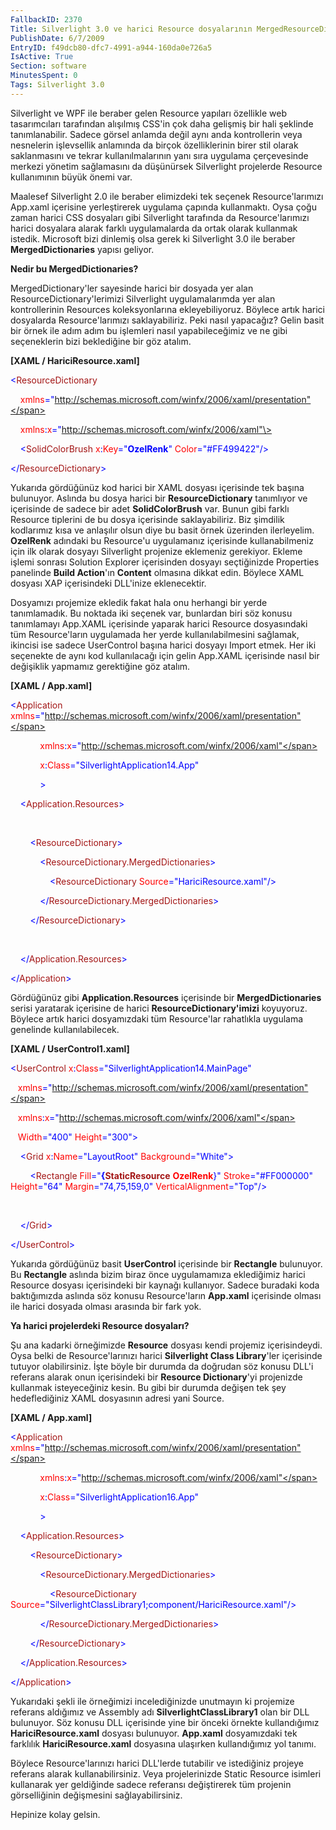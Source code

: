 ```yaml
---
FallbackID: 2370
Title: Silverlight 3.0 ve harici Resource dosyalarının MergedResourceDictionary yapısı ile kullanımı
PublishDate: 6/7/2009
EntryID: f49dcb80-dfc7-4991-a944-160da0e726a5
IsActive: True
Section: software
MinutesSpent: 0
Tags: Silverlight 3.0
---
```

Silverlight ve WPF ile beraber gelen Resource yapıları özellikle web
tasarımcıları tarafından alışılmış CSS'in çok daha gelişmiş bir hali
şeklinde tanımlanabilir. Sadece görsel anlamda değil aynı anda
kontrollerin veya nesnelerin işlevsellik anlamında da birçok
özelliklerinin birer stil olarak saklanmasını ve tekrar
kullanılmalarının yanı sıra uygulama çerçevesinde merkezi yönetim
sağlamasını da düşünürsek Silverlight projelerde Resource kullanımının
büyük önemi var.

Maalesef Silverlight 2.0 ile beraber elimizdeki tek seçenek
Resource'larımızı App.xaml içerisine yerleştirerek uygulama çapında
kullanmaktı. Oysa çoğu zaman harici CSS dosyaları gibi Silverlight
tarafında da Resource'larımızı harici dosyalara alarak farklı
uygulamalarda da ortak olarak kullanmak istedik. Microsoft bizi dinlemiş
olsa gerek ki Silverlight 3.0 ile beraber **MergedDictionaries** yapısı
geliyor.

**Nedir bu MergedDictionaries?**

MergedDictionary'ler sayesinde harici bir dosyada yer alan
ResourceDictionary'lerimizi Silverlight uygulamalarımda yer alan
kontrollerinin Resources koleksyonlarına ekleyebiliyoruz. Böylece artık
harici dosyalarda Resource'larımızı saklayabiliriz. Peki nasıl
yapacağız? Gelin basit bir örnek ile adım adım bu işlemleri nasıl
yapabileceğimiz ve ne gibi seçeneklerin bizi beklediğine bir göz atalım.

**[XAML / HariciResource.xaml]**

<span style="color: blue;">\<</span><span
style="color: #a31515;">ResourceDictionary</span>

<span style="color: red;">    xmlns</span><span
style="color: blue;">="http://schemas.microsoft.com/winfx/2006/xaml/presentation"</span>

<span style="color: red;">    xmlns</span><span
style="color: blue;">:</span><span style="color: red;">x</span><span
style="color: blue;">="http://schemas.microsoft.com/winfx/2006/xaml"\></span>

<span style="color: #a31515;">    </span><span
style="color: blue;">\<</span><span
style="color: #a31515;">SolidColorBrush</span><span style="color: red;">
x</span><span style="color: blue;">:</span><span
style="color: red;">Key</span><span
style="color: blue;">="**OzelRenk**"</span><span style="color: red;">
Color</span><span style="color: blue;">="\#FF499422"/\></span>

<span style="color: blue;">\</</span><span
style="color: #a31515;">ResourceDictionary</span><span
style="color: blue;">\></span>

Yukarıda gördüğünüz kod harici bir XAML dosyası içerisinde tek başına
bulunuyor. Aslında bu dosya harici bir **ResourceDictionary** tanımlıyor
ve içerisinde de sadece bir adet **SolidColorBrush** var. Bunun gibi
farklı Resource tiplerini de bu dosya içerisinde saklayabiliriz. Biz
şimdilik kodlarımız kısa ve anlaşılır olsun diye bu basit örnek
üzerinden ilerleyelim. **OzelRenk** adındaki bu Resource'u uygulamanız
içerisinde kullanabilmeniz için ilk olarak dosyayı Silverlight projenize
eklemeniz gerekiyor. Ekleme işlemi sonrası Solution Explorer içerisinden
dosyayı seçtiğinizde Properties panelinde **Build Action**'ın
**Content** olmasına dikkat edin. Böylece XAML dosyası XAP içerisindeki
DLL'inize eklenecektir.

Dosyamızı projemize ekledik fakat hala onu herhangi bir yerde
tanımlamadık. Bu noktada iki seçenek var, bunlardan biri söz konusu
tanımlamayı App.XAML içerisinde yaparak harici Resource dosyasındaki tüm
Resource'ların uygulamada her yerde kullanılabilmesini sağlamak,
ikincisi ise sadece UserControl başına harici dosyayı Import etmek. Her
iki seçenekte de aynı kod kullanılacağı için gelin App.XAML içerisinde
nasıl bir değişiklik yapmamız gerektiğine göz atalım.

**[XAML / App.xaml]**

<span style="color: blue;">\<</span><span
style="color: #a31515;">Application</span><span style="color: red;">
xmlns</span><span
style="color: blue;">="http://schemas.microsoft.com/winfx/2006/xaml/presentation"</span>

            <span style="color: red;"> xmlns</span><span
style="color: blue;">:</span><span style="color: red;">x</span><span
style="color: blue;">="http://schemas.microsoft.com/winfx/2006/xaml"</span>

            <span style="color: red;"> x</span><span
style="color: blue;">:</span><span style="color: red;">Class</span><span
style="color: blue;">="SilverlightApplication14.App"</span>

            <span style="color: blue;"> \></span>

<span style="color: #a31515;">    </span><span
style="color: blue;">\<</span><span
style="color: #a31515;">Application.Resources</span><span
style="color: blue;">\></span>

 

<span style="color: #a31515;">        </span><span
style="color: blue;">\<</span><span
style="color: #a31515;">ResourceDictionary</span><span
style="color: blue;">\></span>

<span style="color: #a31515;">            </span><span
style="color: blue;">\<</span><span
style="color: #a31515;">ResourceDictionary.MergedDictionaries</span><span
style="color: blue;">\></span>

<span style="color: #a31515;">                </span><span
style="color: blue;">\<</span><span
style="color: #a31515;">ResourceDictionary</span><span
style="color: red;"> Source</span><span
style="color: blue;">="HariciResource.xaml"/\></span>

<span style="color: #a31515;">            </span><span
style="color: blue;">\</</span><span
style="color: #a31515;">ResourceDictionary.MergedDictionaries</span><span
style="color: blue;">\></span>

<span style="color: #a31515;">        </span><span
style="color: blue;">\</</span><span
style="color: #a31515;">ResourceDictionary</span><span
style="color: blue;">\></span>

 

<span style="color: #a31515;">    </span><span
style="color: blue;">\</</span><span
style="color: #a31515;">Application.Resources</span><span
style="color: blue;">\></span>

<span style="color: blue;">\</</span><span
style="color: #a31515;">Application</span><span
style="color: blue;">\></span>

Gördüğünüz gibi **Application.Resources** içerisinde bir
**MergedDictionaries** serisi yaratarak içerisine de harici
**ResourceDictionary'imizi** koyuyoruz. Böylece artık harici
dosyamızdaki tüm Resource'lar rahatlıkla uygulama genelinde
kullanılabilecek.

**[XAML / UserControl1.xaml]**

<span style="color: blue;">\<</span><span
style="color: #a31515;">UserControl</span><span style="color: red;">
x</span><span style="color: blue;">:</span><span
style="color: red;">Class</span><span
style="color: blue;">="SilverlightApplication14.MainPage"</span>

   <span style="color: red;"> xmlns</span><span
style="color: blue;">="http://schemas.microsoft.com/winfx/2006/xaml/presentation"</span>

   <span style="color: red;"> xmlns</span><span
style="color: blue;">:</span><span style="color: red;">x</span><span
style="color: blue;">="http://schemas.microsoft.com/winfx/2006/xaml"</span>

   <span style="color: red;"> Width</span><span
style="color: blue;">="400"</span><span style="color: red;">
Height</span><span style="color: blue;">="300"\></span>

<span style="color: #a31515;">    </span><span
style="color: blue;">\<</span><span
style="color: #a31515;">Grid</span><span style="color: red;">
x</span><span style="color: blue;">:</span><span
style="color: red;">Name</span><span
style="color: blue;">="LayoutRoot"</span><span style="color: red;">
Background</span><span style="color: blue;">="White"\></span>

<span style="color: #a31515;">        </span><span
style="color: blue;">\<</span><span
style="color: #a31515;">Rectangle</span><span style="color: red;">
Fill</span><span style="color: blue;">="**{**</span><span
style="color: #a31515;">**StaticResource**</span><span
style="color: red;"> **OzelRenk**</span><span
style="color: blue;">}"</span><span style="color: red;">
Stroke</span><span style="color: blue;">="\#FF000000"</span><span
style="color: red;"> Height</span><span
style="color: blue;">="64"</span><span style="color: red;">
Margin</span><span style="color: blue;">="74,75,159,0"</span><span
style="color: red;"> VerticalAlignment</span><span
style="color: blue;">="Top"/\></span>

 

<span style="color: #a31515;">    </span><span
style="color: blue;">\</</span><span
style="color: #a31515;">Grid</span><span style="color: blue;">\></span>

<span style="color: blue;">\</</span><span
style="color: #a31515;">UserControl</span><span
style="color: blue;">\></span>

Yukarıda gördüğünüz basit **UserControl** içerisinde bir **Rectangle**
bulunuyor. Bu **Rectangle** aslında bizim biraz önce uygulamamıza
eklediğimiz harici Resource dosyası içerisindeki bir kaynağı kullanıyor.
Sadece buradaki koda baktığımızda aslında söz konusu Resource'ların
**App.xaml** içerisinde olması ile harici dosyada olması arasında bir
fark yok.

**Ya harici projelerdeki Resource dosyaları?**

Şu ana kadarki örneğimizde **Resource** dosyası kendi projemiz
içerisindeydi. Oysa belki de Resource'larınızı harici **Silverlight
Class Library**'ler içerisinde tutuyor olabilirsiniz. İşte böyle bir
durumda da doğrudan söz konusu DLL'i referans alarak onun içerisindeki
bir **Resource Dictionary**'yi projenizde kullanmak isteyeceğiniz kesin.
Bu gibi bir durumda değişen tek şey hedeflediğiniz XAML dosyasının
adresi yani Source.

**[XAML / App.xaml]**

<span style="color: blue;">\<</span><span
style="color: #a31515;">Application</span><span style="color: red;">
xmlns</span><span
style="color: blue;">="http://schemas.microsoft.com/winfx/2006/xaml/presentation"</span>

            <span style="color: red;"> xmlns</span><span
style="color: blue;">:</span><span style="color: red;">x</span><span
style="color: blue;">="http://schemas.microsoft.com/winfx/2006/xaml"</span>

            <span style="color: red;"> x</span><span
style="color: blue;">:</span><span style="color: red;">Class</span><span
style="color: blue;">="SilverlightApplication16.App"</span>

            <span style="color: blue;"> \></span>

<span style="color: #a31515;">    </span><span
style="color: blue;">\<</span><span
style="color: #a31515;">Application.Resources</span><span
style="color: blue;">\></span>

<span style="color: #a31515;">        </span><span
style="color: blue;">\<</span><span
style="color: #a31515;">ResourceDictionary</span><span
style="color: blue;">\></span>

<span style="color: #a31515;">            </span><span
style="color: blue;">\<</span><span
style="color: #a31515;">ResourceDictionary.MergedDictionaries</span><span
style="color: blue;">\></span>

<span style="color: #a31515;">                </span><span
style="color: blue;">\<</span><span
style="color: #a31515;">ResourceDictionary</span><span
style="color: red;"> Source</span><span
style="color: blue;">="SilverlightClassLibrary1;component/HariciResource.xaml"/\></span>

<span style="color: #a31515;">            </span><span
style="color: blue;">\</</span><span
style="color: #a31515;">ResourceDictionary.MergedDictionaries</span><span
style="color: blue;">\></span>

<span style="color: #a31515;">        </span><span
style="color: blue;">\</</span><span
style="color: #a31515;">ResourceDictionary</span><span
style="color: blue;">\></span>

<span style="color: #a31515;">    </span><span
style="color: blue;">\</</span><span
style="color: #a31515;">Application.Resources</span><span
style="color: blue;">\></span>

<span style="color: blue;">\</</span><span
style="color: #a31515;">Application</span><span
style="color: blue;">\></span>

Yukarıdaki şekli ile örneğimizi incelediğinizde unutmayın ki projemize
referans aldığımız ve Assembly adı **SilverlightClassLibrary1** olan bir
DLL bulunuyor. Söz konusu DLL içerisinde yine bir önceki örnekte
kullandığımız **HariciResource.xaml** dosyası bulunuyor. **App.xaml**
dosyamızdaki tek farklılık **HariciResource.xaml** dosyasına ulaşırken
kullandığımız yol tanımı.

Böylece Resource'larınızı harici DLL'lerde tutabilir ve istediğiniz
projeye referans alarak kullanabilirsiniz. Veya projelerinizde Static
Resource isimleri kullanarak yer geldiğinde sadece referansı
değiştirerek tüm projenin görselliğinin değişmesini sağlayabilirsiniz.

Hepinize kolay gelsin.


